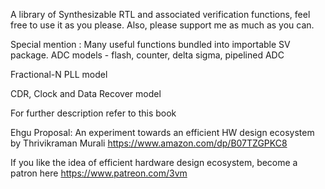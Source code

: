 A library of Synthesizable RTL and associated verification functions, feel free to use it as you please. Also, please support me as much as you can.

Special mention : 
Many useful functions bundled into importable SV package.
ADC models - flash, counter, delta sigma, pipelined ADC

Fractional-N PLL model

CDR, Clock and Data Recover model 

For further description refer to this book

Ehgu Proposal: An experiment towards an efficient HW design ecosystem
by Thrivikraman Murali
https://www.amazon.com/dp/B07TZGPKC8

If you like the idea of efficient hardware design ecosystem, become a patron here
https://www.patreon.com/3vm


